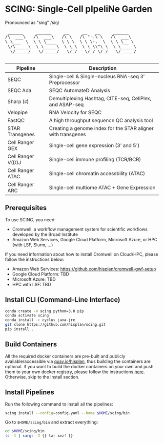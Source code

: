 # SCING: Single-Cell pIpeliNe Garden

Pronounced as "sing" /siŋ/

<pre>
 ______     ______     __     __   __     ______
/\  ___\   /\  ___\   /\ \   /\ "-.\ \   /\  ___\
\ \___  \  \ \ \____  \ \ \  \ \ \-.  \  \ \ \__ \
 \/\_____\  \ \_____\  \ \_\  \ \_\\"\_\  \ \_____\
  \/_____/   \/_____/   \/_/   \/_/ \/_/   \/_____/

</pre>

Pipeline          | Description
----------------- | --------------------------------------------------------------
SEQC              | Single-cell & Single-nucleus RNA-seq 3' Preprocessor
SEQC Ada          | SEQC AutomateD Analysis
Sharp (♯)         | Demultiplexing Hashtag, CITE-seq, CellPlex, and ASAP-seq
Velopipe          | RNA Velocity for SEQC
FastQC            | A high throughput sequence QC analysis tool
STAR Transgenes   | Creating a genome index for the STAR aligner with transgenes
Cell Ranger GEX   | Single-cell gene expression (3' and 5')
Cell Ranger V(D)J | Single-cell immune profiling (TCR/BCR)
Cell Ranger ATAC  | Single-cell chromatin accessbility (ATAC)
Cell Ranger ARC   | Single-cell multiome ATAC + Gene Expression

## Prerequisites

To use SCING, you need:

- Cromwell: a workflow management system for scientific workflows developed by the Broad Institute
- Amazon Web Services, Google Cloud Platform, Microsoft Azure, or HPC (with LSF, Slurm, ...)

If you need information about how to install Cromwell on Cloud/HPC, please follow the instructions below:

- Amazon Web Services: https://github.com/hisplan/cromwell-gwf-setup
- Google Cloud Platform: TBD
- Microsoft Azure: TBD
- HPC with LSF: TBD

## Install CLI (Command-Line Interface)

```bash
conda create -n scing python=3.8 pip
conda activate scing
conda install -c cyclus java-jre
git clone https://github.com/hisplan/scing.git
pip install .
```

## Build Containers

All the required docker containers are pre-built and publicly available/accessible via [quay.io/hisplan](https://quay.io/user/hisplan), thus building the containers are optional. If you want to build the docker containers on your own and push them to your own docker registry, please follow the instructions [here](./docs/build.md). Otherwise, skip to the Install section.

## Install Pipelines

Run the following command to install all the pipelines:

```bash
scing install --config=config.yaml --home $HOME/scing/bin
```

Go to `$HOME/scing/bin` and extract everything:

```bash
cd $HOME/scing/bin
ls -1 | xargs -I {} tar xvzf {}
```
